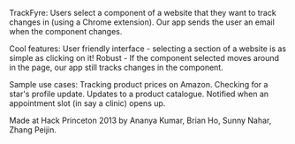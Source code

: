 TrackFyre: Users select a component of a website that they want to track changes in (using a Chrome extension). Our app sends the user an email when the component changes.

Cool features:
User friendly interface - selecting a section of a website is as simple as clicking on it!
Robust - If the component selected moves around in the page, our app still tracks changes in the component.

Sample use cases:
Tracking product prices on Amazon.
Checking for a star's profile update.
Updates to a product catalogue.
Notified when an appointment slot (in say a clinic) opens up.

Made at Hack Princeton 2013 by Ananya Kumar, Brian Ho, Sunny Nahar, Zhang Peijin.
